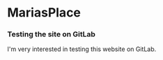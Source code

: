 # MariasPlace

### Testing the site on GitLab

I'm very interested in testing this website on GitLab.
